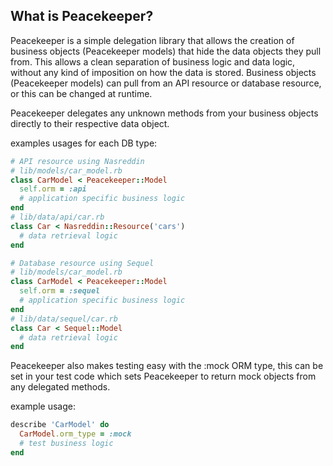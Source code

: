 ## What is Peacekeeper?

Peacekeeper is a simple delegation library that allows the creation of business objects (Peacekeeper models) that hide the data objects they pull from. This allows a clean separation of business logic and data logic, without any kind of imposition on how the data is stored. Business objects (Peacekeeper models) can pull from an API resource or database resource, or this can be changed at runtime.

Peacekeeper delegates any unknown methods from your business objects directly to their respective data object.

examples usages for each DB type:

```ruby
# API resource using Nasreddin
# lib/models/car_model.rb
class CarModel < Peacekeeper::Model
  self.orm = :api
  # application specific business logic
end
# lib/data/api/car.rb
class Car < Nasreddin::Resource('cars')
  # data retrieval logic
end

# Database resource using Sequel
# lib/models/car_model.rb
class CarModel < Peacekeeper::Model
  self.orm = :sequel
  # application specific business logic
end
# lib/data/sequel/car.rb
class Car < Sequel::Model
  # data retrieval logic
end
```

Peacekeeper also makes testing easy with the :mock ORM type, this can be set in your test code which sets Peacekeeper to return mock objects from any delegated methods.

example usage:
```ruby
describe 'CarModel' do
  CarModel.orm_type = :mock
  # test business logic
end
```
